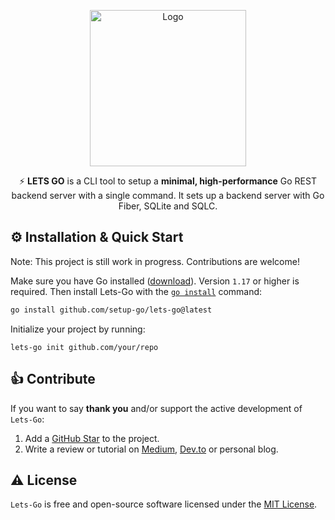 <p align="center">
  <a href="https://github.com/setup-go/lets-go">
    <picture>
      <source height="250" media="(prefers-color-scheme: dark)" srcset="https://raw.githubusercontent.com/setup-go/lets-go/master/docs/logo/Dark_Mode.png">
      <img height="250" alt="Logo" src="https://raw.githubusercontent.com/setup-go/lets-go/master/docs/logo/Light_Mode.png">
    </picture>
  </a>
</p>

<p align="center">
⚡️ <b>LETS GO</b> is a CLI tool to setup a <b>minimal, high-performance</b> Go REST backend server with a single command. It sets up a backend server with Go Fiber, SQLite and SQLC. 
</p>

## ⚙️ Installation & Quick Start

Note: This project is still work in progress. Contributions are welcome!

Make sure you have Go installed ([download](https://go.dev/dl/)). Version `1.17` or higher is required. Then install Lets-Go with the [`go install`](https://pkg.go.dev/cmd/go/#hdr-Add_dependencies_to_current_module_and_install_them) command:

```bash
go install github.com/setup-go/lets-go@latest
```

Initialize your project by running:

```
lets-go init github.com/your/repo
```

## 👍 Contribute

If you want to say **thank you** and/or support the active development of `Lets-Go`:

1. Add a [GitHub Star](https://github.com/setup-go/lets-go/stargazers) to the project.
2. Write a review or tutorial on [Medium](https://medium.com/), [Dev.to](https://dev.to/) or personal blog.

## ⚠️ License

`Lets-Go` is free and open-source software licensed under the [MIT License](https://github.com/setup-go/lets-go/blob/master/LICENSE).




